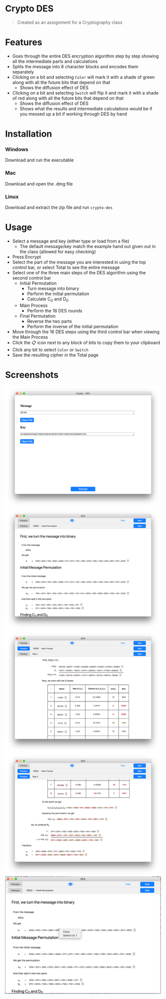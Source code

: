 # Crypto DES

> Created as an assignment for a Cryptography class

# Features
- Goes through the entire DES encryption algorithm step by step showing all the intermediate parts and calculations
- Splits the message into 8 character blocks and encodes them separately
- Clicking on a bit and selecting `Color` will mark it with a shade of green along with all the future bits that depend on that
    - Shows the diffusion effect of DES
- Clicking on a bit and selecting `Switch` will flip it and mark it with a shade of red along with all the future bits that depend on that
    - Shows the diffusion effect of DES
    - Shows what the results and intermediate calculations would be if you messed up a bit if working through DES by hand
    
# Installation

### Windows
Download and run the executable

### Mac
Download and open the .dmg file

### Linux
Download and extract the zip file and run `crypto-des`

# Usage
- Select a message and key (either type or load from a file)
    - The default message/key match the example hand out given out in the class (allowed for easy checking)
- Press Encrypt
- Select the part of the message you are interested in using the top control bar, or select Total to see the entire message
- Select one of the three main steps of the DES algorithm using the second control bar
    - Initial Permutation
        - Turn message into binary
        - Perform the initial permutation
        - Calculate C<sub>0</sub> and D<sub>0</sub>
    - Main Process
        - Perform the 16 DES rounds
    - Final Permutation
        - Reverse the two parts
        - Perform the inverse of the initial permutation
- Move through the 16 DES steps using the third control bar when viewing the Main Process
- Click the 📋 icon next to any block of bits to copy them to your clipboard
- Click any bit to select `Color` or `Switch`
- Save the resulting cipher in the Total page

# Screenshots
![Screen Shot 1](screenshots/screen-shot-1.png)
![Screen Shot 2](screenshots/screen-shot-2.png)
![Screen Shot 4](screenshots/screen-shot-4.png)
![Screen Shot 5](screenshots/screen-shot-5.png)
![Screen Shot 3](screenshots/screen-shot-3.png)
